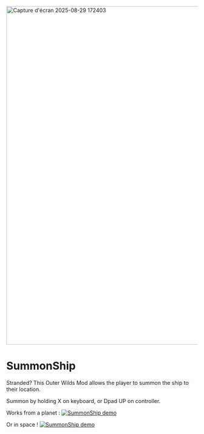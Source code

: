 <img width="1148" height="892" alt="Capture d'écran 2025-08-29 172403" src="https://github.com/user-attachments/assets/046dc7d0-0be4-4fca-9ed7-a5811048f417" />

# SummonShip

Stranded? This Outer Wilds Mod allows the player to summon the ship to their location.

Summon by holding X on keyboard, or Dpad UP on controller.



Works from a planet :
[![SummonShip demo](https://img.youtube.com/vi/E_qbiPFL1gg/hqdefault.jpg)](https://youtu.be/E_qbiPFL1gg)

Or in space !
[![SummonShip demo](https://img.youtube.com/vi/keyNNaEnc_c/hqdefault.jpg)](https://youtu.be/keyNNaEnc_c)

